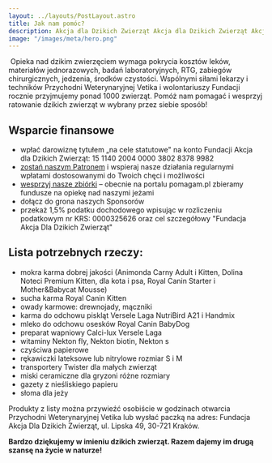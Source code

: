 ```yaml
---
layout: ../layouts/PostLayout.astro
title: Jak nam pomóc?
description: Akcja dla Dzikich Zwierząt Akcja dla Dzikich Zwierząt Akcja dla Dzikich Zwierząt 
image: "/images/meta/hero.png"
---
```

​
Opieka nad dzikim zwierzęciem wymaga pokrycia kosztów leków, materiałów jednorazowych, badań laboratoryjnych, RTG, zabiegów chirurgicznych, jedzenia, środków czystości. Wspólnymi siłami lekarzy i techników Przychodni Weterynaryjnej Vetika i wolontariuszy Fundacji rocznie przyjmujemy ponad 1000 zwierząt.
Pomóż nam pomagać i wesprzyj ratowanie dzikich zwierząt w wybrany przez siebie sposób!

## Wsparcie finansowe

- wpłać darowiznę tytułem „na cele statutowe" na konto Fundacji Akcja dla Dzikich Zwierząt:
15 1140 2004 0000 3802 8378 9982
- [zostań naszym Patronem](https://patronite.pl/AkcjaDlaDzikichZwierzat) i wspieraj nasze działania regularnymi wpłatami dostosowanymi do Twoich chęci i możliwości 
- [wesprzyj nasze zbiórki](https://pomagam.pl/akcjadlajezy) – obecnie na portalu pomagam.pl zbieramy fundusze na opiekę nad naszymi jeżami 
- dołącz do grona naszych Sponsorów
- przekaż 1,5% podatku dochodowego wpisując w rozliczeniu podatkowym nr KRS: 0000325626 oraz cel szczegółowy "Fundacja Akcja Dla Dzikich Zwierząt"

## Lista potrzebnych rzeczy:

- mokra karma dobrej jakości (Animonda Carny Adult i Kitten, Dolina Noteci Premium Kitten, dla kota i psa, Royal Canin Starter i Mother&Babycat Mousse)
- sucha karma Royal Canin Kitten
- owady karmowe: drewnojady, mączniki
- karma do odchowu piskląt Versele Laga NutriBird A21 i Handmix
- mleko do odchowu osesków Royal Canin BabyDog
- preparat wapniowy Calci-lux Versele Laga
- witaminy Nekton fly, Nekton biotin, Nekton s
- czyściwa papierowe
- rękawiczki lateksowe lub nitrylowe rozmiar S i M
- transportery Twister dla małych zwierząt
- miski ceramiczne dla gryzoni różne rozmiary
- gazety z nieśliskiego papieru
- słoma dla jeży

Produkty z listy można przywieźć osobiście w godzinach otwarcia Przychodni Weterynaryjnej Vetika lub wysłać paczką na adres:
Fundacja Akcja Dla Dzikich Zwierząt, ul. Lipska 49, 30-721 Kraków.

**Bardzo dziękujemy w imieniu dzikich zwierząt. Razem dajemy im drugą szansę na życie w naturze!**